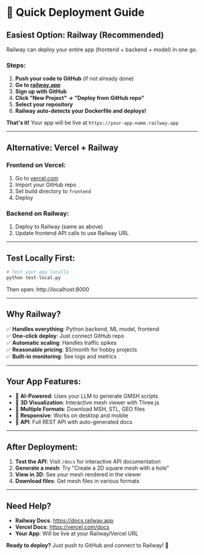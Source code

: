 # 🚀 Quick Deployment Guide

## **Easiest Option: Railway (Recommended)**

Railway can deploy your entire app (frontend + backend + model) in one go.

### Steps:
1. **Push your code to GitHub** (if not already done)
2. **Go to [railway.app](https://railway.app)**
3. **Sign up with GitHub**
4. **Click "New Project" → "Deploy from GitHub repo"**
5. **Select your repository**
6. **Railway auto-detects your Dockerfile and deploys!**

**That's it!** Your app will be live at `https://your-app-name.railway.app`

---

## **Alternative: Vercel + Railway**

### Frontend on Vercel:
1. Go to [vercel.com](https://vercel.com)
2. Import your GitHub repo
3. Set build directory to `frontend`
4. Deploy

### Backend on Railway:
1. Deploy to Railway (same as above)
2. Update frontend API calls to use Railway URL

---

## **Test Locally First:**

```bash
# Test your app locally
python test-local.py
```

Then open: http://localhost:8000

---

## **Why Railway?**

✅ **Handles everything**: Python backend, ML model, frontend  
✅ **One-click deploy**: Just connect GitHub repo  
✅ **Automatic scaling**: Handles traffic spikes  
✅ **Reasonable pricing**: $5/month for hobby projects  
✅ **Built-in monitoring**: See logs and metrics  

---

## **Your App Features:**

- 🤖 **AI-Powered**: Uses your LLM to generate GMSH scripts
- 🎨 **3D Visualization**: Interactive mesh viewer with Three.js
- 📁 **Multiple Formats**: Download MSH, STL, GEO files
- 📱 **Responsive**: Works on desktop and mobile
- 🔧 **API**: Full REST API with auto-generated docs

---

## **After Deployment:**

1. **Test the API**: Visit `/docs` for interactive API documentation
2. **Generate a mesh**: Try "Create a 2D square mesh with a hole"
3. **View in 3D**: See your mesh rendered in the viewer
4. **Download files**: Get mesh files in various formats

---

## **Need Help?**

- **Railway Docs**: https://docs.railway.app
- **Vercel Docs**: https://vercel.com/docs
- **Your App**: Will be live at your Railway/Vercel URL

**Ready to deploy?** Just push to GitHub and connect to Railway! 🚀
